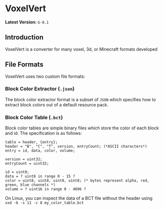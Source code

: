 # VoxelVert
**Latest Version:** `G-0.1`

## Introduction
VoxelVert is a converter for many voxel, 3d, or Minecraft formats developed

## File Formats
VoxelVert uses two custom file formats:

### Block Color Extractor (`.json`)
The block color extractor format is a subset of `JSON` which specifies how to extract block colors out of a default
resource pack.

### Block Color Table (`.bct`)
Block color tables are simple binary files which store the color of each block and id. The specification is as follows:
````EBNF
table = header, {entry};
header = "B", "C", "T", version, entryCount; (*ASCII characters*)
entry = id, data, color, volume;

version = uint32;
entryCount = uint32;

id = uint8;
data = ? uint8 in range 0 - 15 ?
color = uint8, uint8, uint8, uint8; (* bytes represent alpha, red, green, blue channels *)
volume = ? uint16 in range 0 - 4096 ?
````
On Linux, you can inspect the data of a BCT file without the header using `xxd -b -s 11 -c 8 my_color_table.bct`
